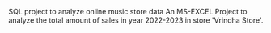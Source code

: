 SQL project to analyze online music store data
An MS-EXCEL Project to analyze the total amount of sales in year 2022-2023 in store 'Vrindha Store'. 
